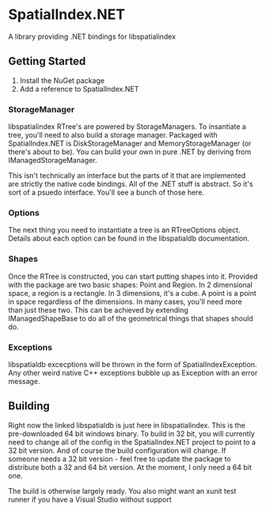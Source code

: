 # SpatialIndex.NET
A library providing .NET bindings for libspatialindex

## Getting Started
1. Install the NuGet package
2. Add a reference to SpatialIndex.NET

### StorageManager
libspatialindex RTree's are powered by StorageManagers. To insantiate a tree, you'll need to also build a storage manager. Packaged with SpatialIndex.NET is DiskStorageManager and MemoryStorageManager (or there's about to be). You can build your own in pure .NET by deriving from IManagedStorageManager. 

This isn't technically an interface but the parts of it that are implemented are strictly the native code bindings. All of the .NET stuff is abstract. So it's sort of a psuedo interface. You'll see a bunch of those here.

### Options
The next thing you need to instantiate a tree is an RTreeOptions object. Details about each option can be found in the libspatialdb documentation.

### Shapes
Once the RTree is constructed, you can start putting shapes into it. Provided with the package are two basic shapes: Point and Region. In 2 dimensional space, a region is a rectangle. In 3 dimensions, it's a cube. A point is a point in space regardless of the dimensions. In many cases, you'll need more than just these two. This can be achieved by extending IManagedShapeBase to do all of the geometrical things that shapes should do.

### Exceptions
libspatialdb excecptions will be thrown in the form of SpatialIndexException. Any other weird native C++ exceptions bubble up as Exception with an error message.

## Building
Right now the linked libspatialdb is just here in libspatialindex. This is the pre-downloaded 64 bit windows binary. To build in 32 bit, you will currently need to change all of the config in the SpatialIndex.NET project to point to a 32 bit version. And of course the build configuration will change. If someone needs a 32 bit version - feel free to update the package to distribute both a 32 and 64 bit version. At the moment, I only need a 64 bit one.

The build is otherwise largely ready. You also might want an xunit test runner if you have a Visual Studio without support
